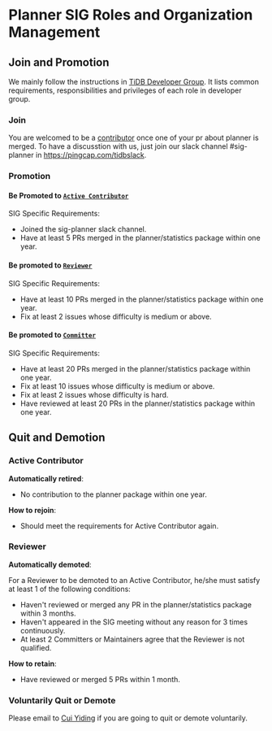 # Planner SIG Roles and Organization Management

## Join and Promotion

We mainly follow the instructions in [TiDB Developer Group](../../architecture/README.md#tidb-developer-group).
It lists common requirements, responsibilities and privileges of each role in developer group.

### Join

You are welcomed to be a [contributor](../../architecture/README.md#contributor) once one of your pr about planner is merged.
To have a discusstion with us, just join our slack channel #sig-planner in https://pingcap.com/tidbslack.

### Promotion

#### Be Promoted to [`Active Contributor`](../../architecture/README.md#active-contributor)

SIG Specific Requirements:

* Joined the sig-planner slack channel.
* Have at least 5 PRs merged in the planner/statistics package within one year.

#### Be promoted to [`Reviewer`](../../architecture/README.md#reviewer)

SIG Specific Requirements:

* Have at least 10 PRs merged in the planner/statistics package within one year.
* Fix at least 2 issues whose difficulty is medium or above.

#### Be promoted to [`Committer`](../../architecture/README.md#committer)

SIG Specific Requirements:

* Have at least 20 PRs merged in the planner/statistics package within one year.
* Fix at least 10 issues whose difficulty is medium or above.
* Fix at least 2 issues whose difficulty is hard.
* Have reviewed at least 20 PRs in the planner/statistics package within one year.

## Quit and Demotion

### Active Contributor

**Automatically retired**:

* No contribution to the planner package within one year.

**How to rejoin**:

* Should meet the requirements for Active Contributor again.

### Reviewer

**Automatically demoted**:

For a Reviewer to be demoted to an Active Contributor,  he/she must satisfy at
least 1 of the following conditions:

* Haven't reviewed or merged any PR in the planner/statistics package within 3 months.
* Haven't appeared in the SIG meeting without any reason for 3 times continuously.
* At least 2 Committers or Maintainers agree that the Reviewer is not qualified.

**How to retain**:

* Have reviewed or merged 5 PRs within 1 month.

### Voluntarily Quit or Demote

Please email to [Cui Yiding](mailto:cuiyiding@pingcap.com) if you are
going to quit or demote voluntarily.
